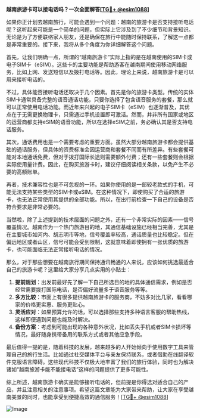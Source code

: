 **越南旅游卡可以接电话吗？一次全面解答[[TG💪+ @esim1088](https://t.me/s/esim1088)]**

如果你正计划去越南旅行，可能会遇到一个问题：越南的旅游卡是否支持接听电话呢？这听起来可能是一个简单的问题，但实际上它涉及到了不少细节和背景知识。无论是为了方便联络家人朋友，还是确保在旅行中能随时保持联系，了解这一点都是非常重要的。接下来，我将从多个角度为你详细解答这个问题。

首先，让我们明确一点，所谓的“越南旅游卡”实际上指的是在越南使用的SIM卡或电子SIM卡（eSIM）。这些卡的主要功能是帮助游客在越南期间使用移动网络服务，比如上网、发送短信以及拨打电话等。因此，理论上来说，越南旅游卡是可以用来接听电话的。

不过，具体能否接听电话还取决于几个因素。首先是你的旅游卡类型。传统的实体SIM卡通常具备完整的语音通话功能，只要你选择了包含语音服务的套餐，那么就可以正常使用电话功能。而近年来兴起的电子SIM卡（eSIM）也逐渐普及，其优点在于无需更换物理卡，只需通过手机设置即可激活。然而，并非所有国家或地区的运营商都支持eSIM的语音功能，所以在选择eSIM之前，务必确认其是否支持电话服务。

其次，通话费用也是一个需要考虑的重要方面。虽然大部分越南旅游卡都会提供基础的通话服务，但具体的资费标准会因运营商和套餐不同而有所差异。有些套餐可能对本地通话免费，但对于拨打国际长途则需要额外付费；还有一些套餐则会根据实际使用量计费。因此，在购买旅游卡时，建议仔细阅读相关条款，以免产生不必要的高额账单。

再者，技术兼容性也是不可忽视的一环。如果你使用的是一部较老款式的手机，可能无法支持某些类型的SIM卡或eSIM。在这种情况下，即使购买了合适的旅游卡，也无法正常使用其提供的全部功能。所以，在出行前检查一下自己的设备是否符合要求是非常必要的。

当然啦，除了上述提到的技术层面的问题之外，还有一个非常实际的因素——信号覆盖情况。越南作为一个热门旅游目的地，其通信基础设施已经相当完善，尤其是在主要城市如河内、胡志明市等地，信号覆盖率较高，通话质量也比较稳定。但在偏远地区或者山区，信号可能会受到限制，这就意味着即使拥有一张优质的旅游卡，也可能面临无法正常接听电话的情况。

那么，对于那些想要在越南旅行期间保持通讯畅通的人来说，应该如何挑选最适合自己的旅游卡呢？这里给大家分享几点实用的小贴士：

1. **提前规划**：出发前最好先了解一下自己所选目的地的具体通信需求，例如是否经常需要拨打国际电话，是否偏好流量多于语音服务等等。
2. **多方比较**：市面上有很多提供越南旅游卡的服务商，不妨多对比几家，看看哪家的价格更实惠、服务更贴心。
3. **灵活应对**：如果预算允许的话，可以选择那些支持多种语言客服的帮助热线，这样即便遇到问题也能及时解决。
4. **备份方案**：考虑到可能出现的各种意外状况，比如丢失手机或者SIM卡损坏等情况，最好随身携带备用的联系方式或者其他应急手段。

最后值得一提的是，随着科技的发展，越来越多的人开始倾向于使用数字工具来管理自己的旅行生活。比如通过社交媒体平台与亲友保持联系，或者借助在线翻译软件克服语言障碍。这些现代科技不仅极大地丰富了我们的旅行体验，同时也为解决诸如“越南旅游卡能不能接电话”这样的问题提供了更多可能性。

综上所述，越南旅游卡确实是能够接听电话的，但前提是你得选对适合自己的产品，并且注意相关的注意事项。希望这篇文章能为大家带来帮助，让大家在享受越南美景的同时，也能享受到便捷高效的通信服务！[[TG💪+ @esim1088](https://t.me/s/esim1088)] 

![Image](https://i.postimg.cc/4NQfJmqS/Snipaste-2025-05-13-00-14-12.png)
